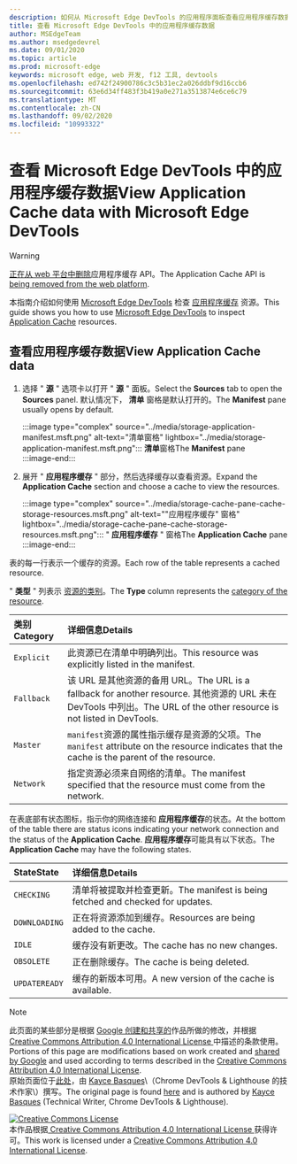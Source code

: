```yaml
---
description: 如何从 Microsoft Edge DevTools 的应用程序面板查看应用程序缓存数据。
title: 查看 Microsoft Edge DevTools 中的应用程序缓存数据
author: MSEdgeTeam
ms.author: msedgedevrel
ms.date: 09/01/2020
ms.topic: article
ms.prod: microsoft-edge
keywords: microsoft edge, web 开发, f12 工具, devtools
ms.openlocfilehash: ed742f24900786c3c5b31ec2a026ddbf9d16ccb6
ms.sourcegitcommit: 63e6d34ff483f3b419a0e271a3513874e6ce6c79
ms.translationtype: MT
ms.contentlocale: zh-CN
ms.lasthandoff: 09/02/2020
ms.locfileid: "10993322"
---
```

<!-- Copyright Kayce Basques 

   Licensed under the Apache License, Version 2.0 (the "License");
   you may not use this file except in compliance with the License.
   You may obtain a copy of the License at

       https://www.apache.org/licenses/LICENSE-2.0

   Unless required by applicable law or agreed to in writing, software
   distributed under the License is distributed on an "AS IS" BASIS,
   WITHOUT WARRANTIES OR CONDITIONS OF ANY KIND, either express or implied.
   See the License for the specific language governing permissions and
   limitations under the License.  -->  

# <span data-ttu-id="8e319-104">查看 Microsoft Edge DevTools 中的应用程序缓存数据</span><span class="sxs-lookup"><span data-stu-id="8e319-104">View Application Cache data with Microsoft Edge DevTools</span></span>  

> [!WARNING]
> <span data-ttu-id="8e319-105">[正在从 web 平台中删除][HTMLStandardOfflineWebApplications]应用程序缓存 API。</span><span class="sxs-lookup"><span data-stu-id="8e319-105">The Application Cache API is [being removed from the web platform][HTMLStandardOfflineWebApplications].</span></span>  

<span data-ttu-id="8e319-106">本指南介绍如何使用 [Microsoft Edge DevTools][MicrosoftEdgeDevTools] 检查 [应用程序缓存][MDNWebAPIsWindowApplicationCache] 资源。</span><span class="sxs-lookup"><span data-stu-id="8e319-106">This guide shows you how to use [Microsoft Edge DevTools][MicrosoftEdgeDevTools] to inspect [Application Cache][MDNWebAPIsWindowApplicationCache] resources.</span></span>  

## <span data-ttu-id="8e319-107">查看应用程序缓存数据</span><span class="sxs-lookup"><span data-stu-id="8e319-107">View Application Cache data</span></span>  

1.  <span data-ttu-id="8e319-108">选择 " **源** " 选项卡以打开 " **源** " 面板。</span><span class="sxs-lookup"><span data-stu-id="8e319-108">Select the **Sources** tab to open the **Sources** panel.</span></span>  <span data-ttu-id="8e319-109">默认情况下， **清单** 窗格是默认打开的。</span><span class="sxs-lookup"><span data-stu-id="8e319-109">The **Manifest** pane usually opens by default.</span></span>  
    
    :::image type="complex" source="../media/storage-application-manifest.msft.png" alt-text="清单窗格" lightbox="../media/storage-application-manifest.msft.png":::
       <span data-ttu-id="8e319-111">**清单**窗格</span><span class="sxs-lookup"><span data-stu-id="8e319-111">The **Manifest** pane</span></span>  
    :::image-end:::  

1.  <span data-ttu-id="8e319-112">展开 " **应用程序缓存** " 部分，然后选择缓存以查看资源。</span><span class="sxs-lookup"><span data-stu-id="8e319-112">Expand the **Application Cache** section and choose a cache to view the resources.</span></span>  
    
    :::image type="complex" source="../media/storage-cache-pane-cache-storage-resources.msft.png" alt-text=""应用程序缓存" 窗格" lightbox="../media/storage-cache-pane-cache-storage-resources.msft.png":::
       <span data-ttu-id="8e319-114">" **应用程序缓存** " 窗格</span><span class="sxs-lookup"><span data-stu-id="8e319-114">The **Application Cache** pane</span></span>  
    :::image-end:::  

<span data-ttu-id="8e319-115">表的每一行表示一个缓存的资源。</span><span class="sxs-lookup"><span data-stu-id="8e319-115">Each row of the table represents a cached resource.</span></span>  

<span data-ttu-id="8e319-116">" **类型** " 列表示 [资源的类别][MDNHTMLResourcesInAnApplicationCache]。</span><span class="sxs-lookup"><span data-stu-id="8e319-116">The **Type** column represents the [category of the resource][MDNHTMLResourcesInAnApplicationCache].</span></span>  

| <span data-ttu-id="8e319-117">类别</span><span class="sxs-lookup"><span data-stu-id="8e319-117">Category</span></span> | <span data-ttu-id="8e319-118">详细信息</span><span class="sxs-lookup"><span data-stu-id="8e319-118">Details</span></span> |  
|:--- |:--- |  
| `Explicit` | <span data-ttu-id="8e319-119">此资源已在清单中明确列出。</span><span class="sxs-lookup"><span data-stu-id="8e319-119">This resource was explicitly listed in the manifest.</span></span> |  
| `Fallback` | <span data-ttu-id="8e319-120">该 URL 是其他资源的备用 URL。</span><span class="sxs-lookup"><span data-stu-id="8e319-120">The URL is a fallback for another resource.</span></span>  <span data-ttu-id="8e319-121">其他资源的 URL 未在 DevTools 中列出。</span><span class="sxs-lookup"><span data-stu-id="8e319-121">The URL of the other resource is not listed in DevTools.</span></span> |  
| `Master` | <span data-ttu-id="8e319-122">`manifest`资源的属性指示缓存是资源的父项。</span><span class="sxs-lookup"><span data-stu-id="8e319-122">The `manifest` attribute on the resource indicates that the cache is the parent of the resource.</span></span> |  
| `Network` | <span data-ttu-id="8e319-123">指定资源必须来自网络的清单。</span><span class="sxs-lookup"><span data-stu-id="8e319-123">The manifest specified that the resource must come from the network.</span></span> |  

<!--todo:  replace "Master" phrasing if possible.  -->  

<span data-ttu-id="8e319-124">在表底部有状态图标，指示你的网络连接和 **应用程序缓存**的状态。</span><span class="sxs-lookup"><span data-stu-id="8e319-124">At the bottom of the table there are status icons indicating your network connection and the status of the **Application Cache**.</span></span>  <span data-ttu-id="8e319-125">**应用程序缓存**可能具有以下状态。</span><span class="sxs-lookup"><span data-stu-id="8e319-125">The **Application Cache** may have the following states.</span></span>  

| <span data-ttu-id="8e319-126">State</span><span class="sxs-lookup"><span data-stu-id="8e319-126">State</span></span> | <span data-ttu-id="8e319-127">详细信息</span><span class="sxs-lookup"><span data-stu-id="8e319-127">Details</span></span> |  
|:--- |:--- |  
| `CHECKING` | <span data-ttu-id="8e319-128">清单将被提取并检查更新。</span><span class="sxs-lookup"><span data-stu-id="8e319-128">The manifest is being fetched and checked for updates.</span></span> |  
| `DOWNLOADING` | <span data-ttu-id="8e319-129">正在将资源添加到缓存。</span><span class="sxs-lookup"><span data-stu-id="8e319-129">Resources are being added to the cache.</span></span> |  
| `IDLE` | <span data-ttu-id="8e319-130">缓存没有新更改。</span><span class="sxs-lookup"><span data-stu-id="8e319-130">The cache has no new changes.</span></span> |  
| `OBSOLETE` | <span data-ttu-id="8e319-131">正在删除缓存。</span><span class="sxs-lookup"><span data-stu-id="8e319-131">The cache is being deleted.</span></span> |  
| `UPDATEREADY` |  <span data-ttu-id="8e319-132">缓存的新版本可用。</span><span class="sxs-lookup"><span data-stu-id="8e319-132">A new version of the cache is available.</span></span> |  

<!-- links -->  

[MicrosoftEdgeDevTools]: ../../devtools-guide-chromium.md "Microsoft Edge (Chromium) 开发工具 |Microsoft 文档"  

[HTMLStandardOfflineWebApplications]: https://html.spec.whatwg.org/multipage/offline.html#offline "脱机 Web 应用程序-HTML 标准"  

[MDNHTMLResourcesInAnApplicationCache]: https://developer.mozilla.org/docs/Web/HTML/Using_the_application_cache#Resources_in_an_application_cache "应用程序缓存中的资源 |MDN"  
[MDNWebAPIsWindowApplicationCache]: https://developer.mozilla.org/docs/Web/API/Window/applicationCache "ApplicationCache-Web Api |MDN"  

> [!NOTE]
> <span data-ttu-id="8e319-137">此页面的某些部分是根据 [Google 创建和共享的][GoogleSitePolicies]作品所做的修改，并根据[ Creative Commons Attribution 4.0 International License ][CCA4IL]中描述的条款使用。</span><span class="sxs-lookup"><span data-stu-id="8e319-137">Portions of this page are modifications based on work created and [shared by Google][GoogleSitePolicies] and used according to terms described in the [Creative Commons Attribution 4.0 International License][CCA4IL].</span></span>  
> <span data-ttu-id="8e319-138">原始页面位于[此处](https://developers.google.com/web/tools/chrome-devtools/storage/applicationcache)，由 [Kayce Basques][KayceBasques]\（Chrome DevTools \& Lighthouse 的技术作家\）撰写。</span><span class="sxs-lookup"><span data-stu-id="8e319-138">The original page is found [here](https://developers.google.com/web/tools/chrome-devtools/storage/applicationcache) and is authored by [Kayce Basques][KayceBasques] \(Technical Writer, Chrome DevTools \& Lighthouse\).</span></span>  

[![Creative Commons License][CCby4Image]][CCA4IL]  
<span data-ttu-id="8e319-140">本作品根据[ Creative Commons Attribution 4.0 International License ][CCA4IL]获得许可。</span><span class="sxs-lookup"><span data-stu-id="8e319-140">This work is licensed under a [Creative Commons Attribution 4.0 International License][CCA4IL].</span></span>  

[CCA4IL]: https://creativecommons.org/licenses/by/4.0  
[CCby4Image]: https://i.creativecommons.org/l/by/4.0/88x31.png  
[GoogleSitePolicies]: https://developers.google.com/terms/site-policies  
[KayceBasques]: https://developers.google.com/web/resources/contributors/kaycebasques  
